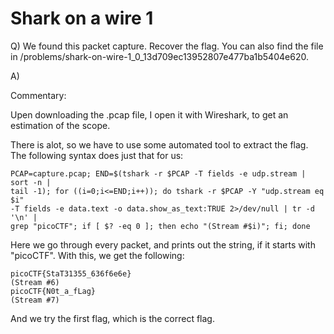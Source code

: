 # Shark on a wire 1

Q) We found this packet capture. Recover the flag. You can also find the file in /problems/shark-on-wire-1_0_13d709ec13952807e477ba1b5404e620.

A) 

Commentary:

Upen downloading the .pcap file, I open it with Wireshark, to get an estimation of the scope.

There is alot, so we have to use some automated tool to extract the flag.
The following syntax does just that for us:

```
PCAP=capture.pcap; END=$(tshark -r $PCAP -T fields -e udp.stream | sort -n | 
tail -1); for ((i=0;i<=END;i++)); do tshark -r $PCAP -Y "udp.stream eq $i" 
-T fields -e data.text -o data.show_as_text:TRUE 2>/dev/null | tr -d '\n' | 
grep "picoCTF"; if [ $? -eq 0 ]; then echo "(Stream #$i)"; fi; done
```

Here we go through every packet, and prints out the string, if it starts with "picoCTF".
With this, we get the following:

```
picoCTF{StaT31355_636f6e6e}
(Stream #6)
picoCTF{N0t_a_fLag}
(Stream #7)
```

And we try the first flag, which is the correct flag.